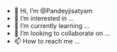 - 👋 Hi, I’m @Pandeyjisatyam
- 👀 I’m interested in ...
- 🌱 I’m currently learning ...
- 💞️ I’m looking to collaborate on ...
- 📫 How to reach me ...

<!---
Pandeyjisatyam/Pandeyjisatyam is a ✨ special ✨ repository because its `README.md` (this file) appears on your GitHub profile.
You can click the Preview link to take a look at your changes.
--->
